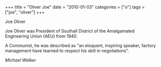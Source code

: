 +++
title = "Oliver Joe"
date = "2010-01-03"
categories = ["o"]
tags = ["joe", "oliver"]
+++

Joe Oliver  
  
Joe Oliver was President of Southall District of the Amalgamated Engineering Union (AEU) from 1940.  

A Communist, he was described as "an eloquent, inspiring speaker, factory management have learned to respect his skill in negotiations”.

_Michael Walker_
